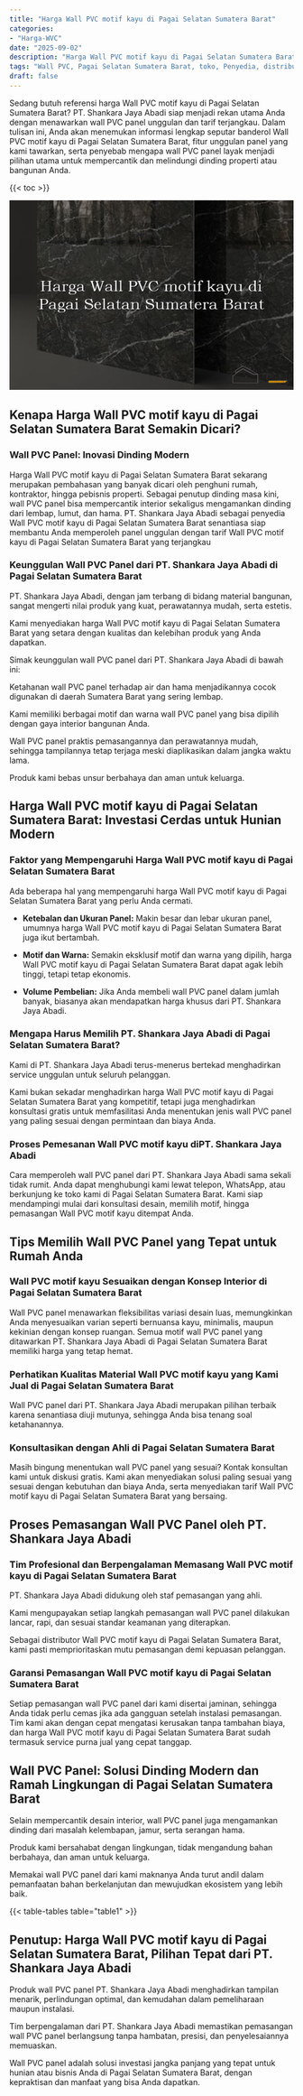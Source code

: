 ```yaml
---
title: "Harga Wall PVC motif kayu di Pagai Selatan Sumatera Barat"
categories: 
- "Harga-WVC"
date: "2025-09-02"
description: "Harga Wall PVC motif kayu di Pagai Selatan Sumatera Barat untuk tempat tinggal, kantor, serta ritel. Panel unggulan, variasi motif, warna menarik, beserta servis pemasangan oleh tenaga ahli ahli dan garansi resmi!|Servis distribusi Wall PVC motif kayu di Pagai Selatan Sumatera Barat untuk keperluan rumah, office, atau gerai, dengan produk terbaik dan penempatan oleh tim profesional serta kepastian resmi.|Solusi Wall PVC motif kayu di Pagai Selatan Sumatera Barat yang terpercaya bagi hunian, perkantoran, dan ritel, dengan panel terbaik dan penempatan oleh tim berpengalaman serta jaminan resmi.|Penjualan Wall PVC motif kayu di Pagai Selatan Sumatera Barat untuk tempat tinggal, kantor, serta toko, beserta panel unggulan dan instalasi ditangani oleh tenaga ahli ahli, disertai beserta garansi resmi.}"
tags: "Wall PVC, Pagai Selatan Sumatera Barat, toko, Penyedia, distributor"
draft: false
---
```


Sedang butuh referensi harga Wall PVC motif kayu di Pagai Selatan Sumatera Barat? PT. Shankara Jaya Abadi siap menjadi rekan utama Anda dengan menawarkan wall PVC panel unggulan dan tarif terjangkau. Dalam tulisan ini, Anda akan menemukan informasi lengkap seputar banderol Wall PVC motif kayu di Pagai Selatan Sumatera Barat, fitur unggulan panel yang kami tawarkan, serta penyebab mengapa wall PVC panel layak menjadi pilihan utama untuk mempercantik dan melindungi dinding properti atau bangunan Anda.

{{< toc >}}

![Harga Wall PVC motif kayu di Pagai Selatan Sumatera Barat](/images/Harga-WVC/Harga-Wall-PVC-motif-kayu-di-Pagai-Selatan-Sumatera-Barat.png)


## Kenapa Harga Wall PVC motif kayu di Pagai Selatan Sumatera Barat Semakin Dicari?

### Wall PVC Panel: Inovasi Dinding Modern

Harga Wall PVC motif kayu di Pagai Selatan Sumatera Barat sekarang merupakan pembahasan yang banyak dicari oleh penghuni rumah, kontraktor, hingga pebisnis properti. Sebagai penutup dinding masa kini, wall PVC panel bisa mempercantik interior sekaligus mengamankan dinding dari lembap, lumut, dan hama. PT. Shankara Jaya Abadi sebagai penyedia Wall PVC motif kayu di Pagai Selatan Sumatera Barat senantiasa siap membantu Anda memperoleh panel unggulan dengan tarif Wall PVC motif kayu di Pagai Selatan Sumatera Barat yang terjangkau

### Keunggulan Wall PVC Panel dari PT. Shankara Jaya Abadi di Pagai Selatan Sumatera Barat

PT. Shankara Jaya Abadi, dengan jam terbang di bidang material bangunan, sangat mengerti nilai produk yang kuat, perawatannya mudah, serta estetis.

Kami menyediakan harga Wall PVC motif kayu di Pagai Selatan Sumatera Barat yang setara dengan kualitas dan kelebihan produk yang Anda dapatkan.

Simak keunggulan wall PVC panel dari PT. Shankara Jaya Abadi di bawah ini:

Ketahanan wall PVC panel terhadap air dan hama menjadikannya cocok digunakan di daerah Sumatera Barat yang sering lembap.

Kami memiliki berbagai motif dan warna wall PVC panel yang bisa dipilih dengan gaya interior bangunan Anda.

Wall PVC panel praktis pemasangannya dan perawatannya mudah, sehingga tampilannya tetap terjaga meski diaplikasikan dalam jangka waktu lama.

Produk kami bebas unsur berbahaya dan aman untuk keluarga.

## Harga Wall PVC motif kayu di Pagai Selatan Sumatera Barat: Investasi Cerdas untuk Hunian Modern

### Faktor yang Mempengaruhi Harga Wall PVC motif kayu di Pagai Selatan Sumatera Barat

Ada beberapa hal yang mempengaruhi harga Wall PVC motif kayu di Pagai Selatan Sumatera Barat yang perlu Anda cermati.

- **Ketebalan dan Ukuran Panel:** Makin besar dan lebar ukuran panel, umumnya harga Wall PVC motif kayu di Pagai Selatan Sumatera Barat juga ikut bertambah.

- **Motif dan Warna:** Semakin eksklusif motif dan warna yang dipilih, harga Wall PVC motif kayu di Pagai Selatan Sumatera Barat dapat agak lebih tinggi, tetapi tetap ekonomis.

- **Volume Pembelian:** Jika Anda membeli wall PVC panel dalam jumlah banyak, biasanya akan mendapatkan harga khusus dari PT. Shankara Jaya Abadi.

### Mengapa Harus Memilih PT. Shankara Jaya Abadi di Pagai Selatan Sumatera Barat?

Kami di PT. Shankara Jaya Abadi terus-menerus bertekad menghadirkan service unggulan untuk seluruh pelanggan.

Kami bukan sekadar menghadirkan harga Wall PVC motif kayu di Pagai Selatan Sumatera Barat yang kompetitif, tetapi juga menghadirkan konsultasi gratis untuk memfasilitasi Anda menentukan jenis wall PVC panel yang paling sesuai dengan permintaan dan biaya Anda.

### Proses Pemesanan Wall PVC motif kayu diPT. Shankara Jaya Abadi

Cara memperoleh wall PVC panel dari PT. Shankara Jaya Abadi sama sekali tidak rumit. Anda dapat menghubungi kami lewat telepon, WhatsApp, atau berkunjung ke toko kami di Pagai Selatan Sumatera Barat. Kami siap mendampingi mulai dari konsultasi desain, memilih motif, hingga pemasangan Wall PVC motif kayu ditempat Anda.

## Tips Memilih Wall PVC Panel yang Tepat untuk Rumah Anda

### Wall PVC motif kayu Sesuaikan dengan Konsep Interior di Pagai Selatan Sumatera Barat

Wall PVC panel menawarkan fleksibilitas variasi desain luas, memungkinkan Anda menyesuaikan varian seperti bernuansa kayu, minimalis, maupun kekinian dengan konsep ruangan. Semua motif wall PVC panel yang ditawarkan PT. Shankara Jaya Abadi di Pagai Selatan Sumatera Barat memiliki harga yang tetap hemat.

### Perhatikan Kualitas Material Wall PVC motif kayu yang Kami Jual di Pagai Selatan Sumatera Barat

Wall PVC panel dari PT. Shankara Jaya Abadi merupakan pilihan terbaik karena senantiasa diuji mutunya, sehingga Anda bisa tenang soal ketahanannya.

### Konsultasikan dengan Ahli di Pagai Selatan Sumatera Barat

Masih bingung menentukan wall PVC panel yang sesuai? Kontak konsultan kami untuk diskusi gratis. Kami akan menyediakan solusi paling sesuai yang sesuai dengan kebutuhan dan biaya Anda, serta menyediakan tarif Wall PVC motif kayu di Pagai Selatan Sumatera Barat yang bersaing.

## Proses Pemasangan Wall PVC Panel oleh PT. Shankara Jaya Abadi

### Tim Profesional dan Berpengalaman Memasang Wall PVC motif kayu di Pagai Selatan Sumatera Barat

PT. Shankara Jaya Abadi didukung oleh staf pemasangan yang ahli.

Kami mengupayakan setiap langkah pemasangan wall PVC panel dilakukan lancar, rapi, dan sesuai standar keamanan yang diterapkan.

Sebagai distributor Wall PVC motif kayu di Pagai Selatan Sumatera Barat, kami pasti memprioritaskan mutu pemasangan demi kepuasan pelanggan.

### Garansi Pemasangan Wall PVC motif kayu di Pagai Selatan Sumatera Barat

Setiap pemasangan wall PVC panel dari kami disertai jaminan, sehingga Anda tidak perlu cemas jika ada gangguan setelah instalasi pemasangan. Tim kami akan dengan cepat mengatasi kerusakan tanpa tambahan biaya, dan harga Wall PVC motif kayu di Pagai Selatan Sumatera Barat sudah termasuk service purna jual yang cepat tanggap.

## Wall PVC Panel: Solusi Dinding Modern dan Ramah Lingkungan di Pagai Selatan Sumatera Barat

Selain mempercantik desain interior, wall PVC panel juga mengamankan dinding dari masalah kelembapan, jamur, serta serangan hama.

Produk kami bersahabat dengan lingkungan, tidak mengandung bahan berbahaya, dan aman untuk keluarga.

Memakai wall PVC panel dari kami maknanya Anda turut andil dalam pemanfaatan bahan berkelanjutan dan mewujudkan ekosistem yang lebih baik.

{{< table-tables table="table1" >}}

## Penutup: Harga Wall PVC motif kayu di Pagai Selatan Sumatera Barat, Pilihan Tepat dari PT. Shankara Jaya Abadi

Produk wall PVC panel PT. Shankara Jaya Abadi menghadirkan tampilan menarik, perlindungan optimal, dan kemudahan dalam pemeliharaan maupun instalasi.

Tim berpengalaman dari PT. Shankara Jaya Abadi memastikan pemasangan wall PVC panel berlangsung tanpa hambatan, presisi, dan penyelesaiannya memuaskan.

Wall PVC panel adalah solusi investasi jangka panjang yang tepat untuk hunian atau bisnis Anda di Pagai Selatan Sumatera Barat, dengan kepraktisan dan manfaat yang bisa Anda dapatkan.